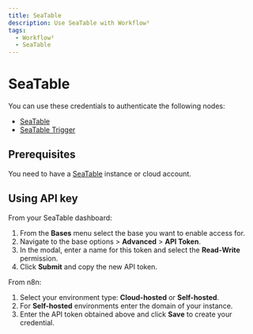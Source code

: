 ```yaml
---
title: SeaTable
description: Use SeaTable with Workflow²
tags:
  - Workflow²
  - SeaTable
---
```

# SeaTable

You can use these credentials to authenticate the following nodes:

- [SeaTable](/workflow/integrations/nodes/workflow-nodes-base.seaTable/)
- [SeaTable Trigger](/workflow/integrations/trigger-nodes/workflow-nodes-base.seaTableTrigger/)

## Prerequisites

You need to have a [SeaTable](https://seatable.io/) instance or cloud account.

## Using API key

From your SeaTable dashboard:

1. From the **Bases** menu select the base you want to enable access for.
2. Navigate to the base options > **Advanced** > **API Token**.
3. In the modal, enter a name for this token and select the **Read-Write** permission.
4. Click **Submit** and copy the new API token.

From n8n:

1. Select your environment type: **Cloud-hosted** or **Self-hosted**.
2. For **Self-hosted** environments enter the domain of your instance.
3. Enter the API token obtained above and click **Save** to create your credential.
